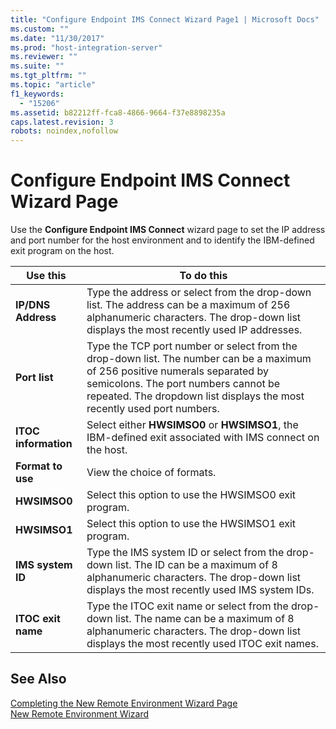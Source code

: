 ```yaml
---
title: "Configure Endpoint IMS Connect Wizard Page1 | Microsoft Docs"
ms.custom: ""
ms.date: "11/30/2017"
ms.prod: "host-integration-server"
ms.reviewer: ""
ms.suite: ""
ms.tgt_pltfrm: ""
ms.topic: "article"
f1_keywords: 
  - "15206"
ms.assetid: b82212ff-fca8-4866-9664-f37e8898235a
caps.latest.revision: 3
robots: noindex,nofollow
---
```

# Configure Endpoint IMS Connect Wizard Page
Use the **Configure Endpoint IMS Connect** wizard page to set the IP address and port number for the host environment and to identify the IBM-defined exit program on the host.  
  
|Use this|To do this|  
|--------------|----------------|  
|**IP/DNS Address**|Type the address or select from the drop-down list. The address can be a maximum of 256 alphanumeric characters. The drop-down list displays the most recently used IP addresses.|  
|**Port list**|Type the TCP port number or select from the drop-down list. The number can be a maximum of 256 positive numerals separated by semicolons. The port numbers cannot be repeated. The dropdown list displays the most recently used port numbers.|  
|**ITOC information**|Select either **HWSIMSO0** or **HWSIMSO1**, the IBM-defined exit associated with IMS connect on the host.|  
|**Format to use**|View the choice of formats.|  
|**HWSIMSO0**|Select this option to use the HWSIMSO0 exit program.|  
|**HWSIMSO1**|Select this option to use the HWSIMSO1 exit program.|  
|**IMS system ID**|Type the IMS system ID or select from the drop-down list. The ID can be a maximum of 8 alphanumeric characters. The drop-down list displays the most recently used IMS system IDs.|  
|**ITOC exit name**|Type the ITOC exit name or select from the drop-down list. The name can be a maximum of 8 alphanumeric characters. The drop-down list displays the most recently used ITOC exit names.|  
  
## See Also  
 [Completing the New Remote Environment Wizard Page](../core/completing-the-new-remote-environment-wizard-page1.md)   
 [New Remote Environment Wizard](../core/new-remote-environment-wizard1.md)